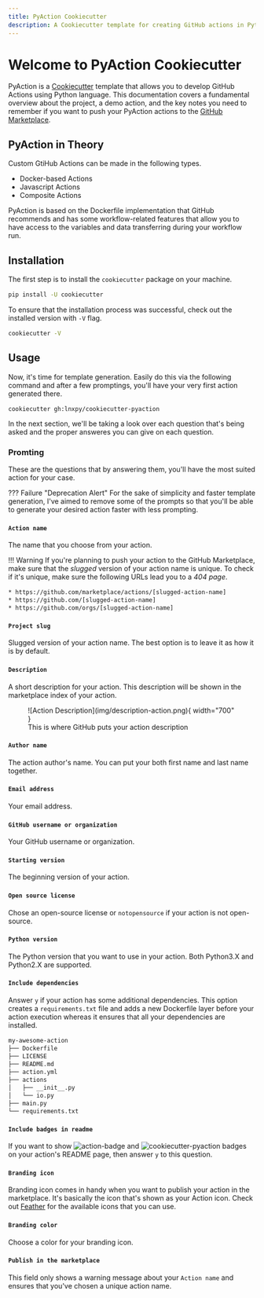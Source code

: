 ```yaml
---
title: PyAction Cookiecutter
description: A Cookiecutter template for creating GitHub actions in Python!
---
```


# Welcome to PyAction Cookiecutter
PyAction is a [Cookiecutter](https://cookiecutter.io) template that allows you to develop GitHub Actions using Python language. This documentation covers a fundamental overview about the project, a demo action, and the key notes you need to remember if you want to push your PyAction actions to the [GitHub Marketplace](https://github.com/marketplace).

## PyAction in Theory
Custom GtiHub Actions can be made in the following types.

* Docker-based Actions
* Javascript Actions
* Composite Actions

PyAction is based on the Dockerfile implementation that GitHub recommends and has some workflow-related features that allow you to have access to the variables and data transferring during your workflow run.

## Installation
The first step is to install the `cookiecutter` package on your machine.

```bash
pip install -U cookiecutter
```

To ensure that the installation process was successful, check out the installed version with `-V` flag.

```bash
cookiecutter -V
```

## Usage
Now, it's time for template generation. Easily do this via the following command and after a few promptings, you'll have your very first action generated there.

```
cookiecutter gh:lnxpy/cookiecutter-pyaction
```

In the next section, we'll be taking a look over each question that's being asked and the proper answeres you can give on each question.

### Promting
These are the questions that by answering them, you'll have the most suited action for your case.

??? Failure "Deprecation Alert"
    For the sake of simplicity and faster template generation, I've aimed to remove some of the prompts so that you'll be able to generate your desired action faster with less prompting.

#### `Action name`
The name that you choose from your action.

!!! Warning
    If you're planning to push your action to the GitHub Marketplace, make sure that the _slugged_ version of your action name is unique. To check if it's unique, make sure the following URLs lead you to a _404 page_.

    * https://github.com/marketplace/actions/[slugged-action-name]
    * https://github.com/[slugged-action-name]
    * https://github.com/orgs/[slugged-action-name]

#### `Project slug`
Slugged version of your action name. The best option is to leave it as how it is by default.

#### `Description`
A short description for your action. This description will be shown in the marketplace index of your action.

<figure markdown>
  ![Action Description](img/description-action.png){ width="700" }
  <figcaption>This is where GitHub puts your action description</figcaption>
</figure>

#### `Author name`
The action author's name. You can put your both first name and last name together.

#### `Email address`
Your email address.

#### `GitHub username or organization`
Your GitHub username or organization.

#### `Starting version`
The beginning version of your action.

#### `Open source license`
Chose an open-source license or `notopensource` if your action is not open-source.

#### `Python version`
The Python version that you want to use in your action. Both Python3.X and Python2.X are supported.

#### `Include dependencies`
Answer `y` if your action has some additional dependencies. This option creates a `requirements.txt` file and adds a new Dockerfile layer before your action execution whereas it ensures that all your dependencies are installed.

``` { .plaintext .no-copy }
my-awesome-action
├── Dockerfile
├── LICENSE
├── README.md
├── action.yml
├── actions
│   ├── __init__.py
│   └── io.py
├── main.py
└── requirements.txt
```

#### `Include badges in readme`
If you want to show <img alt="action-badge" src="https://img.shields.io/badge/Your_Action-white?logo=github-actions&label=GitHub%20Action&labelColor=white&color=0064D7"> and <img alt="cookiecutter-pyaction" src="https://img.shields.io/badge/cookiecutter--pyaction-white?logo=cookiecutter&label=Made%20with&labelColor=white&color=0064D7"> badges on your action's README page, then answer `y` to this question.

#### `Branding icon`
Branding icon comes in handy when you want to publish your action in the marketplace. It's basically the icon that's shown as your Action icon. Check out [Feather](https://feathericons.com/) for the available icons that you can use.

#### `Branding color`
Choose a color for your branding icon.

#### `Publish in the marketplace`
This field only shows a warning message about your `Action name` and ensures that you've chosen a unique action name.

